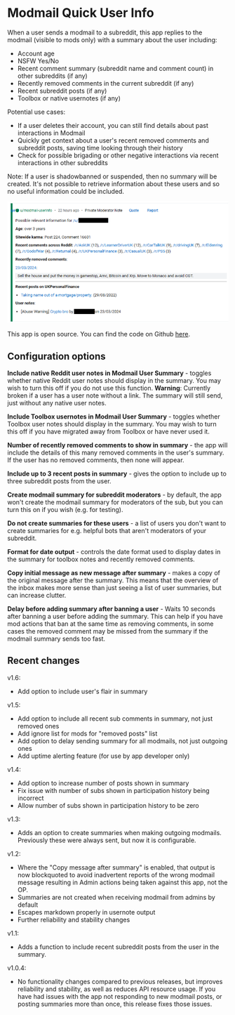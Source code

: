 # Modmail Quick User Info

When a user sends a modmail to a subreddit, this app replies to the modmail (visible to mods only) with a summary about the user including:

* Account age
* NSFW Yes/No
* Recent comment summary (subreddit name and comment count) in other subreddits (if any)
* Recently removed comments in the current subreddit (if any)
* Recent subreddit posts (if any)
* Toolbox or native usernotes (if any)

Potential use cases:

* If a user deletes their account, you can still find details about past interactions in Modmail
* Quickly get context about a user's recent removed comments and subreddit posts, saving time looking through their history
* Check for possible brigading or other negative interactions via recent interactions in other subreddits

Note: If a user is shadowbanned or suspended, then no summary will be created. It's not possible to retrieve information about these users and so no useful information could be included.

![Example modmail output](https://raw.githubusercontent.com/fsvreddit/modmail-userinfo/main/doc_images/examplesummary.png)

This app is open source. You can find the code on Github [here](https://github.com/fsvreddit/modmail-userinfo).

## Configuration options

**Include native Reddit user notes in Modmail User Summary** - toggles whether native Reddit user notes should display in the summary. You may wish to turn this off if you do not use this function. **Warning**: Currently broken if a user has a user note without a link. The summary will still send, just without any native user notes.

**Include Toolbox usernotes in Modmail User Summary** - toggles whether Toolbox user notes should display in the summary. You may wish to turn this off if you have migrated away from Toolbox or have never used it.

**Number of recently removed comments to show in summary** - the app will include the details of this many removed comments in the user's summary. If the user has no removed comments, then none will appear.

**Include up to 3 recent posts in summary** - gives the option to include up to three subreddit posts from the user.

**Create modmail summary for subreddit moderators** - by default, the app won't create the modmail summary for moderators of the sub, but you can turn this on if you wish (e.g. for testing).

**Do not create summaries for these users** - a list of users you don't want to create summaries for e.g. helpful bots that aren't moderators of your subreddit.

**Format for date output** - controls the date format used to display dates in the summary for toolbox notes and recently removed comments.

**Copy initial message as new message after summary** - makes a copy of the original message after the summary. This means that the overview of the inbox makes more sense than just seeing a list of user summaries, but can increase clutter.

**Delay before adding summary after banning a user** - Waits 10 seconds after banning a user before adding the summary. This can help if you have mod actions that ban at the same time as removing comments, in some cases the removed comment may be missed from the summary if the modmail summary sends too fast.

## Recent changes

v1.6:

- Add option to include user's flair in summary

v1.5: 

- Add option to include all recent sub comments in summary, not just removed ones
- Add ignore list for mods for "removed posts" list
- Add option to delay sending summary for all modmails, not just outgoing ones
- Add uptime alerting feature (for use by app developer only)

v1.4:

- Add option to increase number of posts shown in summary
- Fix issue with number of subs shown in participation history being incorrect
- Allow number of subs shown in participation history to be zero

v1.3:

- Adds an option to create summaries when making outgoing modmails. Previously these were always sent, but now it is configurable.

v1.2:

- Where the "Copy message after summary" is enabled, that output is now blockquoted to avoid inadvertent reports of the wrong modmail message resulting in Admin actions being taken against this app, not the OP.
- Summaries are not created when receiving modmail from admins by default
- Escapes markdown properly in usernote output
- Further reliability and stability changes

v1.1:

- Adds a function to include recent subreddit posts from the user in the summary.

v1.0.4:

- No functionality changes compared to previous releases, but improves reliability and stability, as well as reduces API resource usage. If you have had issues with the app not responding to new modmail posts, or posting summaries more than once, this release fixes those issues.

